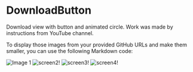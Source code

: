 # DownloadButton
Download view with button and animated circle. Work was made by instructions from YouTube channel.


To display those images from your provided GitHub URLs and make them smaller, you can use the following Markdown code:

![Image 1](https://user-images.githubusercontent.com/64367635/265258079-9f05281c-25cb-427a-abf4-b2b44229d3cc.png)
![screen2!](https://user-images.githubusercontent.com/64367635/265258084-cf2902e8-fc20-4788-9b83-32548c999c8c.png)
![screen3!](https://user-images.githubusercontent.com/64367635/265258085-f9b78ce2-fe64-4400-ab22-afdbf15a563c.png)
![screen4!](https://user-images.githubusercontent.com/64367635/265258086-d768be15-9aaf-4b4e-92f8-563f01f7a5a3.png)
